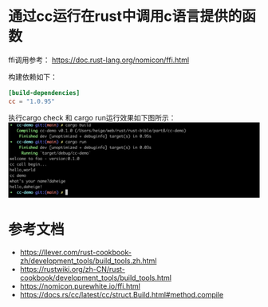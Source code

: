 # 通过cc运行在rust中调用c语言提供的函数

ffi调用参考： https://doc.rust-lang.org/nomicon/ffi.html

构建依赖如下：

```toml
[build-dependencies]
cc = "1.0.95"
```

执行cargo check 和 cargo run运行效果如下图所示：
![](cc-demo.jpg)

# 参考文档

- https://llever.com/rust-cookbook-zh/development_tools/build_tools.zh.html
- https://rustwiki.org/zh-CN/rust-cookbook/development_tools/build_tools.html
- https://nomicon.purewhite.io/ffi.html
- https://docs.rs/cc/latest/cc/struct.Build.html#method.compile
